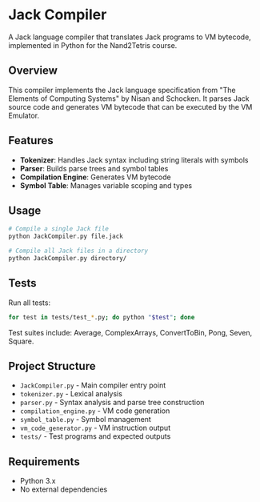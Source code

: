 # Jack Compiler

A Jack language compiler that translates Jack programs to VM bytecode, implemented in Python for the Nand2Tetris course.

## Overview

This compiler implements the Jack language specification from "The Elements of Computing Systems" by Nisan and Schocken. It parses Jack source code and generates VM bytecode that can be executed by the VM Emulator.

## Features

- **Tokenizer**: Handles Jack syntax including string literals with symbols
- **Parser**: Builds parse trees and symbol tables
- **Compilation Engine**: Generates VM bytecode
- **Symbol Table**: Manages variable scoping and types

## Usage

```bash
# Compile a single Jack file
python JackCompiler.py file.jack

# Compile all Jack files in a directory
python JackCompiler.py directory/
```

## Tests

Run all tests:
```bash
for test in tests/test_*.py; do python "$test"; done
```

Test suites include: Average, ComplexArrays, ConvertToBin, Pong, Seven, Square.

## Project Structure

- `JackCompiler.py` - Main compiler entry point
- `tokenizer.py` - Lexical analysis
- `parser.py` - Syntax analysis and parse tree construction
- `compilation_engine.py` - VM code generation
- `symbol_table.py` - Symbol management
- `vm_code_generator.py` - VM instruction output
- `tests/` - Test programs and expected outputs

## Requirements

- Python 3.x
- No external dependencies